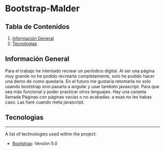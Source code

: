# Bootstrap-Malder

## Tabla de Contenidos
1. [Información General](#información-general)
2. [Tecnologias](#tecnologias)

## Información General
Para el trabajo he intentado recrear un periódico digital. Al ser una página muy grande no he podido recrearla completamente, solo he podido hacer una demo de como quedaría. En el futuro me gustaría retomarla no solo usando bootstrap sino pasarla a angular y usar también javascript. Para que sea más funcional y poder practicar otros lenguajes. Hay una carpeta llamada Páginas con páginas vacías o no acabadas. a esas no les habas caso. Las haré cuando meta javascript.

## Tecnologias
***
A list of technologies used within the project:
* [Bootstrap](https://getbootstrap.com/): Versión 5.0 